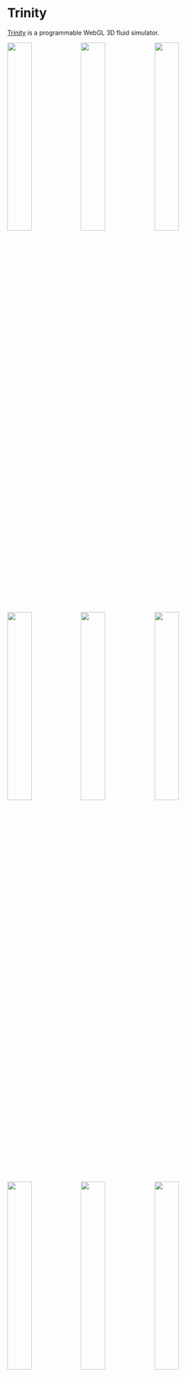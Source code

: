 
# Trinity

<a href="https://portsmouth.github.io/Trinity/">Trinity</a> is a programmable WebGL 3D fluid simulator.

<a href='https://portsmouth.github.io/Trinity/?preset="Basic plume"'><img src="./thumbs/Basic-plume.png" width="33%"/></a><a href='https://portsmouth.github.io/Trinity/?preset="Plume + sphere collider I"'><img src="./thumbs/Plume-sphere.png" width="33%"/></a><a href='https://portsmouth.github.io/Trinity/?preset="Plume + walls"'><img src="./thumbs/Plume-walls.png" width="33%"/></a>
<a href='https://portsmouth.github.io/Trinity/?preset="Nuke III"'><img src="./thumbs/nuke.png" width="33%"/></a><a href='https://portsmouth.github.io/Trinity/?preset="Nuke"'><img src="./thumbs/nuke-II.png" width="33%"/></a><a href='https://portsmouth.github.io/Trinity/?preset="Moving fireball III"'><img src="./thumbs/fireball.png" width="33%"/></a>
<a href='https://portsmouth.github.io/Trinity/?preset="Dust devil"'><img src="./thumbs/dust-devil.png" width="33%"/></a><a href='https://portsmouth.github.io/Trinity/?preset="Dye collision"'><img src="./thumbs/Dye-collision.png" width="33%"/></a><a href='https://portsmouth.github.io/Trinity/?preset="Vortex street"'><img src="./thumbs/vortex-street.png" width="33%"/></a>

## Overview

### Simulation and Rendering

Trinity solves the [Navier–Stokes equations](https://en.wikipedia.org/wiki/Navier%E2%80%93Stokes_equations) equations of fluid/gas dynamics for the pressure and velocity field on a fixed size Eulerian grid.

Only the core simulation logic is hard-coded, while most of the dynamics is determined by user-written GLSL programs which specify the injection of velocity, application of external forces, and the presence of solid obstacles which the fluid collides with. Hot fluid is simulated by injection of a scalar field representing temperature, which is then passively advected and made to affect the dynamics according to buoyancy forces. In general, up to four scalar fields (collectively referred to as "the temperature") may be passively advected and used to drive the dynamics.

For rendering, two color fields representing the extinction (i.e. density) and albedo of an absorbing/scattering/emitting medium, e.g dust or ink, are injected and passively advected. These are volume rendered via raymarching, assuming a single distance light (the "sun"). The map from the temperature field to emission radiance (e.g. to simulate blackbody radiation) is provided by the user.

The following 6 user-written GLSL programs specify the dynamics and rendering:

  - <a href="#common">Common</a>: declare uniform float and vec3 quantities, and bind them to UI sliders and color pickers. Setup common variables.
  - <a href="#initial">Initial</a>: specify initial conditions for velocity, temperature and medium density and albedo.
  - <a href="#inject">Inject</a>: inject velocity, heat or media into the simulation.
  - <a href="#influence">Influence</a>: apply external forces (due to e.g. buoyancy, wind).
  - <a href="#collide">Collide</a>: specify collision geometry via an SDF.
  - <a href="#render">Render</a>: specify how temperature maps to emission, and the phase-function.

#### Grid geometry

In all programs, the variable `vec3 wsP` refers to the world space position in coordinates which range from the origin to `vec3 L`, where `L` is in units of voxels.
For example a grid of resolution `(128, 512, 128)` has its lower left corner at `(0,0,0)` and its upper right corner at `L=(128.0, 512.0, 128.0)`.
The center of the grid is at `L/2`. (Thus the voxel size `dL` is always equal to 1.0).

#### Technical details

 - As WebGL does not currently support writing to 3D textures from within fragment shaders, the 3D grid has to be represented via 2D textures.
   This is done similarly to the ["flat 3D textures"](https://dl.acm.org/doi/10.5555/844174.844189) of Harris et al (2003). See the commentary [here](https://github.com/portsmouth/Trinity/blob/master/js/solver.js#L144) for a detailed description of the scheme used.
 - Pressure projection is currently rather simplistic and done via Jacobi iteration. The scheme for handling pressure projection in the presence of solid boundaries is taken from ["Real-Time Simulation and Rendering of 3D Fluids" by Crane et al](http://developer.download.nvidia.com/books/gpu_gems_3/samples/gems3_ch30.pdf).
 - Semi-Lagrangian advection is done via a 4th order Runge-Kutta method.
 - Colliders are currently assumed to be static (i.e. if the SDF is time-dependent, the velocity of the walls will not be transferred to the fluid).
 - Diffusion of the advected terms, as well as fluid viscosity, is ignored (as is common in CFD for graphics).
 - "Neumann" boundary conditions are applied at the edges of the grid (i.e. derivatives are zero at the boundaries, so material flows out freely).
 - Trinity is named after the code name of the [first nuclear weapon test](https://en.wikipedia.org/wiki/Trinity_(nuclear_test)).


## Parameters

These are the hard-coded parameters of the solver and volume renderer:

### Solver parameters

The fluid solver has the following parameters:

- *Nx*, *Ny*, *Nz*: the voxel resolution on each axis.
- *NprojSteps*: the number of Jacobi iterations for the pressure projection step
- *max_timesteps*: the maximum timestep count, after which the simulation loops
- *vorticity_scale*: controls the amount of "vorticity confinement" applied, which enhances detail as the expense of simulation stability and correctness (see [Fedkiw & Stam](https://dl.acm.org/doi/10.1145/383259.383260)).
- *expansion*: 
- *timestep*: timestep value, normally fixed at 1.0

### Renderer parameters

Volume rendering parameters:

- *extinctionScale*: scale the medium density (extinction) value
- *emissionScale*: scale the emission radiance
- *anisotropy*: set the anisotropy of the phase-function
- *exposure*: tonemapping exposure
- *gamma*: tonemapping gamma
- *saturation*: tonemapping color saturation
- *sunLatitude*: latitude angle of directional light
- *sunLongitude*: longitude angle of directional light
- *sunPower*: power of directional light
- *sunColor*: color of directional light
- *skyColor*: color of (uniform) sky dome light
- *Nraymarch*: number of raymarch steps
- *max_spp*: maximum number of samples to average the jittered raymarch over
- *spp_per_frame*: number of spp to run for each frame
- *show_bounds*: show wireframe grid bounds
- *colliderDiffuse*: collision SDF diffuse reflection color
- *colliderSpec*: collision SDF specular reflection color
- *colliderRoughness*: collision SDF specular roughness

### Load/Save scene

 - *save scene*: save scene out to a JSON file (filename auto-generated with a timestamp)
 - *load scene*: load a previously saved JSON scene file

### Keys

  - Space bar: toggle the simulation play/pause state
  - ESC key: restart the simulation from time 0.0
  - F11 key: go fullscreen
  - O key: dump JSON application state to console, used to generate new presets.
  - F key: move camera to the standard orientation
  - H key: toggle the menus and HUD


## Programs

The simulation is specified in detail by the following six GLSL programs (here with example implementations):

### Common

To allow for real-time interaction with the simulation, there is a simple system for declaring "uniform" float and vec3 variables in the user-code,
and binding them to UI sliders and color-pickers which control them:

```glsl
//////////////////////////////////////////////////////////////////////////////////////////////////////
// Bind UI parameters to uniforms used in the various programs
// The metadata after the // on each line containing a uniform declaration is a JSON object which is used to
// generate a uniform variable for the shader, which is "bound" to (i.e. driven by) a UI slider or color picker
// (depending on whether "default" is a number or array).
//////////////////////////////////////////////////////////////////////////////////////////////////////

// "Physics"
uniform float gravity;          // {"name":"gravity",      	   "min":0.0, "max":1.0,    "step":0.001, "default":0.05}
uniform float buoyancy;         // {"name":"buoyancy",         "min":0.0, "max":0.5,    "step":0.001, "default":0.5}
uniform float radiationLoss;    // {"name":"radiationLoss",    "min":0.9, "max":1.0,    "step":0.01,  "default":0.999}

// Blast geometry
uniform float blast_height;     // {"name":"blast_height",     "min":0.1, "max":0.9,    "step":0.001, "default":0.25}
uniform float blast_radius;     // {"name":"blast_radius",     "min":0.0, "max":0.1,    "step":0.001, "default":0.1}
uniform float blast_velocity;   // {"name":"blast_velocity",   "min":0.0, "max":100.0,  "step":0.1,   "default":50.0}
uniform float blast_heat_flux;  // {"name":"blast_heat_flux",  "min":0.0, "max":100.0,  "step":1.0,   "default":100.0}

// Dust
uniform float dust_inflow_rate; // {"name":"dust_inflow_rate", "min":0.0, "max":10.0,   "step":0.01, "default":1.0}
uniform vec3  dust_absorption;  // {"name":"dust_absorption",  "default":[0.5,0.5,0.5], "scale":1.0}
uniform vec3  dust_scattering;  // {"name":"dust_scattering",  "default":[0.5,0.5,0.5], "scale":1.0}

// Rendering
uniform float TtoKelvin;        // {"name":"TtoKelvin",        "min":0.0, "max":300.0,  "step":0.01, "default":10.0}

float Tambient;

/******************************************************/
/*                 mandatory function                 */
/******************************************************/
void init()
{
    // Any global constants defined here are available in all functions
    Tambient = 1.0;
}
```

### Initial

Specify initial conditions for velocity, temperature and medium density and albedo.

```glsl
//////////////////////////////////////////////////////////////////////////////////////////////////////
// Specify the initial conditions for the simulation,
// i.e. populate all the relevant fields (velocity, temperature, debris density/albedo) at time 0.0
//////////////////////////////////////////////////////////////////////////////////////////////////////

/******************************************************/
/*                 mandatory function                 */
/******************************************************/
void initial_conditions(in vec3 wsP,               // world space center of current voxel
                        in vec3 L, in float dL,    // world-space extents of grid, and voxel-size
                        inout vec3 v,              // initial velocity
                        inout vec4 T,              // initial temperature
                        inout vec3 medium,         // initial per-channel medium density (extinction)
                        inout vec3 mediumAlbedo)   // initial per-channel medium albedo
{
    v = vec3(0.0);
    T = vec4(Tambient);
    medium = vec3(0.0);
    mediumAlbedo = vec3(0.0);
}
```

### Inject

Inject velocity, heat or media into the simulation.

The temperature field `vec4 T` is in general 4 arbitrary scalar fields which are advected with the flow, which can be used to influence the dynamics in whatever fashion. (For example, one of these fields could be used to represent density of fuel, if simulating combustion). The medium density and albedo fields are "special" in the sense that they determine the absorption and scattering of the rendered media.

Note that the simulation time starts at `0.0`, incrementing by one timestep each frame
(looping on reaching max_timesteps).

```glsl
//////////////////////////////////////////////////////////////////////////////////////////////////////
// Update the velocity, temperature via either:
//  - specification of volumetric inflow/outflow rate due to sources/sinks (vInflow, Tinflow)
//  - modification in-place, i.e. Dirichlet boundary conditions (v, T)
// Also specify the injected medium density inflow rate, and its scattering albedo.
//////////////////////////////////////////////////////////////////////////////////////////////////////

/******************************************************/
/*                 mandatory function                 */
/******************************************************/

void inject(in vec3 wsP,                 // world space center of current voxel
            in float time,               // time (i.e. frame count times timestep value)
            in vec3 L, in float dL,      // world-space extents of grid, and voxel-size
            inout vec3 v,                // modify velocity in-place (defaults to no change)
            inout vec3 vInflow,          // velocity inflow rate (defaults to zero)
            inout vec4 T,                // modify temperature in-place (defaults to no change)
            inout vec4 Tinflow,          // temperature inflow rate (defaults to zero)
            inout vec3 mediumInflow,     // medium density inflow rate (defaults to zero)
            inout vec3 mediumAlbedo)     // medium albedo
{
    vec3 blast_center = vec3(0.5*L.x, blast_height*L.y, 0.5*L.z);
    vec3 dir = wsP - blast_center;
    float r = length(dir);
    dir /= r;
    float rt = r/(blast_radius*L.y);
    if (rt <= 1.0 && time<400.0)
    {
        // Within blast radius: inject velocity and temperature
        float radial_falloff = max(0.0, 1.0 - rt*rt*(3.0 - 2.0*rt));
        vInflow = dir * blast_velocity * radial_falloff;
        Tinflow.r = blast_heat_flux * radial_falloff;

        // Also inject absorbing/scattering "dust"
        vec3 dust_extinction = dust_absorption + dust_scattering;
        mediumInflow = dust_extinction * dust_inflow_rate * radial_falloff;
        mediumAlbedo = dust_scattering / dust_extinction;
    }
    else
    {
        // Apply thermal relaxation due to "radiation loss"
        T.r *= radiationLoss;
    }
}

```

### Influence

Apply external forces (due to e.g. buoyancy, wind), i.e. return the sum of forces to be applied at the given voxel.

```glsl
//////////////////////////////////////////////////////////////////////////////////////////////////////
// Apply any external forces to the fluid
//////////////////////////////////////////////////////////////////////////////////////////////////////

/******************************************************/
/*                 mandatory function                 */
/******************************************************/

vec3 externalForces(in vec3 wsP,                       // world space center of current voxel
                    in float time,                     // time
                    in vec3 L, in float dL,            // world-space extents of grid, and voxel-size
                    in vec3 v, in float P, in vec4 T,  // velocity, pressure, temperature at current voxel
                    in vec3 medium)                    // medium density at current voxel
{
    // Boussinesq approximation (a la Fedkiw & Stam)
    float densityAvg = (medium.r + medium.g + medium.b)/3.0;
    float buoyancy_force = -densityAvg*gravity + buoyancy*(T.r - Tambient);
    return vec3(0.0, buoyancy_force, 0.0);
}
```

### Collide

Specify collision geometry via an SDF (that is, the volume in which the returned value is negative is taken to be in the interior of a solid obstacle).

```glsl
//////////////////////////////////////////////////////////////////////////////////////////////////////
// Specify regions which contain impenetrable, static collider material
//////////////////////////////////////////////////////////////////////////////////////////////////////

float sdSphere(vec3 X, in vec3 C, float r) { return length(X-C) - r; }

/******************************************************/
/*                 mandatory function                 */
/******************************************************/

float collisionSDF(in vec3 wsP,            // world space center of current voxel
                   in float time,          // time
                   in vec3 L, in float dL) // world-space extents of grid, and voxel-size
{
    // Return SDF of the collider surface.
    // (where the interior with SDF < 0.0 is a solid obstacle)
    return sdSphere(wsP, vec3(L.x/2.0, L.y/3.0, L.z/2.0), 0.5*L.x*collider_radius);
}
```

### Render

Specify how temperature maps to emission, and phase-function.

```glsl
//////////////////////////////////////////////////////////////////////////////////////////////////////
// Specify the fluid emission field and phase function
//////////////////////////////////////////////////////////////////////////////////////////////////////

// Approximate map from temperature in Kelvin to blackbody emission color.
// Valid from 1000 to 40000 K (and additionally 0 for pure full white)
vec3 colorTemperatureToRGB(const in float temperature)
{
    // (implementation omitted here)
}

/******************************************************/
/*                 mandatory functions                */
/******************************************************/

// Specify how the temperature is mapped to the local emission radiance
vec3 temperatureToEmission(in vec4 T)
{
    vec3 emission = colorTemperatureToRGB(T.r * TtoKelvin) * pow(T.r/100.0, 4.0);
  	return emission;
}

// Optionally remap the medium density (extinction) and albedo
void mediumRemap(inout vec3 medium,
                 inout vec3 mediumAlbedo)
{}

// Specify phase function of medium
float phaseFunction(float mu,         // cosine of angle between incident and scattered ray
                    float anisotropy) // anisotropy coefficient
{
    const float pi = 3.141592653589793;
    float g = anisotropy;
    float gSqr = g*g;
    return (1.0/(4.0*pi)) * (1.0 - gSqr) / pow(1.0 - 2.0*g*mu + gSqr, 1.5);
}
```


